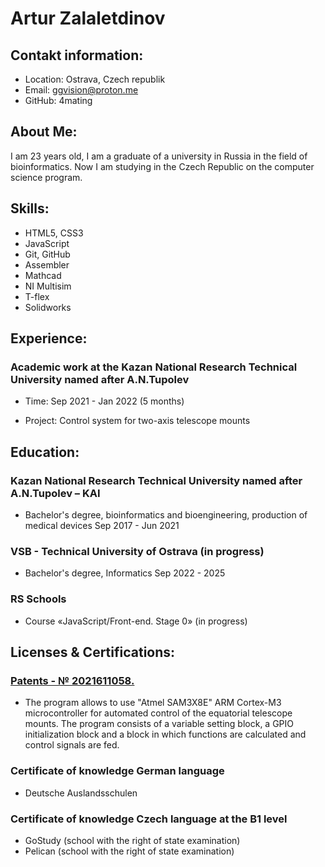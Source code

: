 # Artur Zalaletdinov
## Contakt information:
* Location: Ostrava, Czech republik
* Email: ggvision@proton.me
* GitHub: 4mating
## About Me:
I am 23 years old, I am a graduate of a university in Russia in the field of bioinformatics.
Now I am studying in the Czech Republic on the computer science program.
## Skills:
* HTML5, CSS3
* JavaScript
* Git, GitHub
* Assembler
* Mathcad
* NI Multisim
* T-flex
* Solidworks 
## Experience:
### Academic work at the Kazan National Research Technical University named after A.N.Tupolev
* Time: Sep 2021 - Jan 2022 (5 months)

* Project: Сontrol system for two-axis telescope mounts
## Education:
### Kazan National Research Technical University named after A.N.Tupolev – KAI
* Bachelor's degree, bioinformatics and bioengineering, production of medical devices
Sep 2017 - Jun 2021
### VSB - Technical University of Ostrava (in progress)
* Bachelor's degree, Informatics 
Sep 2022 - 2025 
### RS Schools 
* Course «JavaScript/Front-end. Stage 0» (in progress)
## Licenses & Certifications:
### [Patents - № 2021611058.](https://onlinepatent.ru/software/2021611058/)
* The program allows to use "Atmel SAM3X8E" ARM Cortex-M3 microcontroller for automated control of
the equatorial telescope mounts. The program consists of a variable setting block, a GPIO initialization
block and a block in which functions are calculated and control signals are fed.
### Certificate of knowledge German language 
*  Deutsche Auslandsschulen
### Certificate of knowledge Czech language at the B1 level 
*  GoStudy (school with the right of state examination)
*  Pelican (school with the right of state examination)


